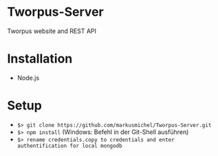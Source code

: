 Tworpus-Server
==============

Tworpus website and REST API

# Installation
- Node.js

# Setup
- `$> git clone https://github.com/markusmichel/Tworpus-Server.git`
- `$> npm install` (Windows: Befehl in der Git-Shell ausführen)
- `$> rename credentials.copy to credentials and enter authentification for local mongodb`

